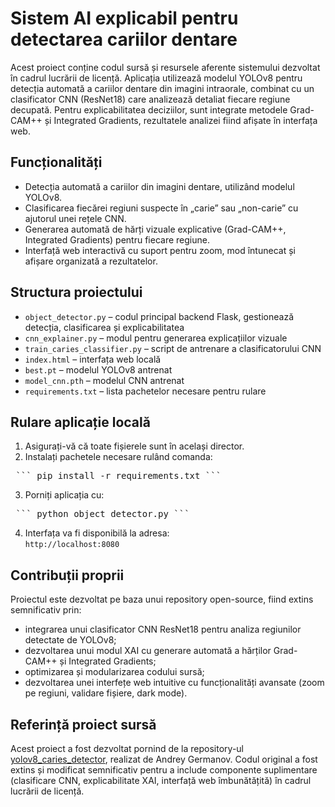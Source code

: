 # Sistem AI explicabil pentru detectarea cariilor dentare

Acest proiect conține codul sursă și resursele aferente sistemului dezvoltat în cadrul lucrării de licență. Aplicația utilizează modelul YOLOv8 pentru detecția automată a cariilor dentare din imagini intraorale, combinat cu un clasificator CNN (ResNet18) care analizează detaliat fiecare regiune decupată. Pentru explicabilitatea deciziilor, sunt integrate metodele Grad-CAM++ și Integrated Gradients, rezultatele analizei fiind afișate în interfața web.

## Funcționalități

- Detecția automată a cariilor din imagini dentare, utilizând modelul YOLOv8.
- Clasificarea fiecărei regiuni suspecte în „carie” sau „non-carie” cu ajutorul unei rețele CNN.
- Generarea automată de hărți vizuale explicative (Grad-CAM++, Integrated Gradients) pentru fiecare regiune.
- Interfață web interactivă cu suport pentru zoom, mod întunecat și afișare organizată a rezultatelor.

## Structura proiectului

- `object_detector.py` – codul principal backend Flask, gestionează detecția, clasificarea și explicabilitatea
- `cnn_explainer.py` – modul pentru generarea explicațiilor vizuale
- `train_caries_classifier.py` – script de antrenare a clasificatorului CNN
- `index.html` – interfața web locală
- `best.pt` – modelul YOLOv8 antrenat
- `model_cnn.pth` – modelul CNN antrenat
- `requirements.txt` – lista pachetelor necesare pentru rulare

## Rulare aplicație locală

1. Asigurați-vă că toate fișierele sunt în același director.
2. Instalați pachetele necesare rulând comanda:

<pre> ``` pip install -r requirements.txt ``` </pre>

3. Porniți aplicația cu:

<pre> ``` python object_detector.py ``` </pre>


4. Interfața va fi disponibilă la adresa:  
   `http://localhost:8080`

## Contribuții proprii

Proiectul este dezvoltat pe baza unui repository open-source, fiind extins semnificativ prin:

- integrarea unui clasificator CNN ResNet18 pentru analiza regiunilor detectate de YOLOv8;
- dezvoltarea unui modul XAI cu generare automată a hărților Grad-CAM++ și Integrated Gradients;
- optimizarea și modularizarea codului sursă;
- dezvoltarea unei interfețe web intuitive cu funcționalități avansate (zoom pe regiuni, validare fișiere, dark mode).

## Referință proiect sursă

Acest proiect a fost dezvoltat pornind de la repository-ul [yolov8_caries_detector](https://github.com/andreygermanov/yolov8_caries_detector), realizat de Andrey Germanov. Codul original a fost extins și modificat semnificativ pentru a include componente suplimentare (clasificare CNN, explicabilitate XAI, interfață web îmbunătățită) în cadrul lucrării de licență.



